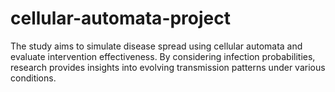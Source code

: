 # cellular-automata-project
The study aims to simulate disease spread using cellular automata and evaluate intervention effectiveness. By considering infection probabilities, research provides insights into evolving transmission patterns under various conditions.
